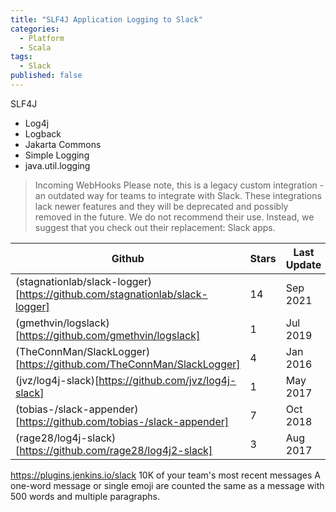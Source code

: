 ```yaml
---
title: "SLF4J Application Logging to Slack"
categories:
  - Platform
  - Scala
tags:
  - Slack
published: false
---
```



SLF4J
- Log4j
- Logback
- Jakarta Commons
- Simple Logging
- java.util.logging

> Incoming WebHooks
> Please note, this is a legacy custom integration - an outdated way for teams to integrate with Slack. These integrations lack newer features and they will be deprecated and possibly removed in the future. We do not recommend their use. Instead, we suggest that you check out their replacement: Slack apps.

|Github|Stars|Last Update|Interface|Method|
|------|-----|-----------|---------|------|
|(stagnationlab/slack-logger)[https://github.com/stagnationlab/slack-logger]|14|Sep 2021|NPM|API|
|(gmethvin/logslack)[https://github.com/gmethvin/logslack]|1|Jul 2019|Logger|API|
|(TheConnMan/SlackLogger)[https://github.com/TheConnMan/SlackLogger]|4|Jan 2016|Log4J|Web Hook|
|(jvz/log4j-slack)[https://github.com/jvz/log4j-slack]|1|May 2017|Log4J|Web Hook|
|(tobias-/slack-appender)[https://github.com/tobias-/slack-appender]|7|Oct 2018|Log4J|Web Hook|
|(rage28/log4j-slack)[https://github.com/rage28/log4j2-slack]|3|Aug 2017|SLF4J|Web Hook|

https://plugins.jenkins.io/slack
10K of your team's most recent messages
A one-word message or single emoji are counted the same as a message with 500 words and multiple paragraphs.
